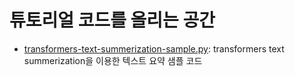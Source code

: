 # 튜토리얼 코드를 올리는 공간

- [transformers-text-summerization-sample.py](https://github.com/monocleface/docs/blob/main/codes/transformers-text-summerization-sample.py): transformers text summerization을 이용한 텍스트 요약 샘플 코드
